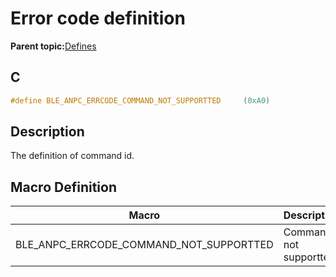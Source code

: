 # Error code definition

**Parent topic:**[Defines](GUID-58C2E4E3-24D0-44BB-9EA8-3F381237F37A.md)

## C

```c
#define BLE_ANPC_ERRCODE_COMMAND_NOT_SUPPORTTED     (0xA0)
```

## Description

The definition of command id.

## Macro Definition

|Macro|Description|
|-----|-----------|
|BLE\_ANPC\_ERRCODE\_COMMAND\_NOT\_SUPPORTTED|Command not supportted.|

